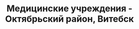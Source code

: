 ---
district_id: 2-02-2
district_name: Октябрьский район, Витебск
title: Медицинские учреждения - Октябрьский район, Витебск
---